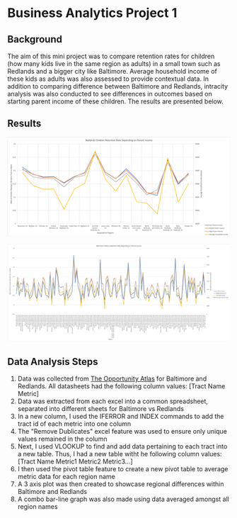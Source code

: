 # Business Analytics Project 1

## Background
The aim of this mini project was to compare retention rates for children (how many kids live in the same region as adults) in a small town such as Redlands and a bigger city like Baltimore. Average household income of these kids as adults was also assessed to provide contextual data. In addition to comparing difference between Baltimore and Redlands, intracity analysis was also conducted to see differences in outcomes based on starting parent income of these children. The results are presented below. 

## Results
![alt text](https://github.com/PaarthSharma98/Business-Analytics-Project-1/blob/master/Redlands%20Analysis%20Segmented.png)

![alt text](https://github.com/PaarthSharma98/Business-Analytics-Project-1/blob/master/Baltimore%20Analysis%20Segmented.png)

## Data Analysis Steps
1. Data was collected from [The Opportunity Atlas](https://www.opportunityatlas.org/) for Baltimore and Redlands. All datasheets had the following column values: [Tract Name Metric]
2. Data was extracted from each excel into a common spreadsheet, separated into different sheets for Baltimore vs Redlands
3. In a new column, I used the IFERROR and INDEX commands to add the tract id of each metric into one column
4. The "Remove Dublicates" excel feature was used to ensure only unique values remained in the column
5. Next, I used VLOOKUP to find and add data pertaining to each tract into a new table. Thus, I had a new table witht he following column values: [Tract Name Metric1 Metric2 Metric3...]
6. I then used the pivot table feature to create a new pivot table to average metric data for each region name
7. A 3 axis plot was then created to showcase regional differences within Baltimore and Redlands
8. A combo bar-line graph was also made using data averaged amongst all region names
